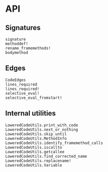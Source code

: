 # API

## Signatures

```@docs
signature
methoddef!
rename_framemethods!
bodymethod
```

## Edges

```@docs
CodeEdges
lines_required
lines_required!
selective_eval!
selective_eval_fromstart!
```

## Internal utilities

```@docs
LoweredCodeUtils.print_with_code
LoweredCodeUtils.next_or_nothing
LoweredCodeUtils.skip_until
LoweredCodeUtils.MethodInfo
LoweredCodeUtils.identify_framemethod_calls
LoweredCodeUtils.iscallto
LoweredCodeUtils.getcallee
LoweredCodeUtils.find_corrected_name
LoweredCodeUtils.replacename!
LoweredCodeUtils.Variable
```
